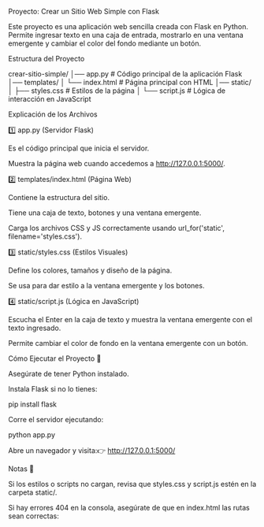 Proyecto: Crear un Sitio Web Simple con Flask

Este proyecto es una aplicación web sencilla creada con Flask en Python. Permite ingresar texto en una caja de entrada, mostrarlo en una ventana emergente y cambiar el color del fondo mediante un botón.

Estructura del Proyecto

crear-sitio-simple/
│── app.py            # Código principal de la aplicación Flask
│── templates/
│   └── index.html    # Página principal con HTML
│── static/
│   ├── styles.css    # Estilos de la página
│   └── script.js     # Lógica de interacción en JavaScript

Explicación de los Archivos

1️⃣ app.py (Servidor Flask)

Es el código principal que inicia el servidor.

Muestra la página web cuando accedemos a http://127.0.0.1:5000/.

2️⃣ templates/index.html (Página Web)

Contiene la estructura del sitio.

Tiene una caja de texto, botones y una ventana emergente.

Carga los archivos CSS y JS correctamente usando url_for('static', filename='styles.css').

3️⃣ static/styles.css (Estilos Visuales)

Define los colores, tamaños y diseño de la página.

Se usa para dar estilo a la ventana emergente y los botones.

4️⃣ static/script.js (Lógica en JavaScript)

Escucha el Enter en la caja de texto y muestra la ventana emergente con el texto ingresado.

Permite cambiar el color de fondo en la ventana emergente con un botón.

Cómo Ejecutar el Proyecto 🚀

Asegúrate de tener Python instalado.

Instala Flask si no lo tienes:

pip install flask

Corre el servidor ejecutando:

python app.py

Abre un navegador y visita:👉 http://127.0.0.1:5000/

Notas 📌

Si los estilos o scripts no cargan, revisa que styles.css y script.js estén en la carpeta static/.

Si hay errores 404 en la consola, asegúrate de que en index.html las rutas sean correctas:
